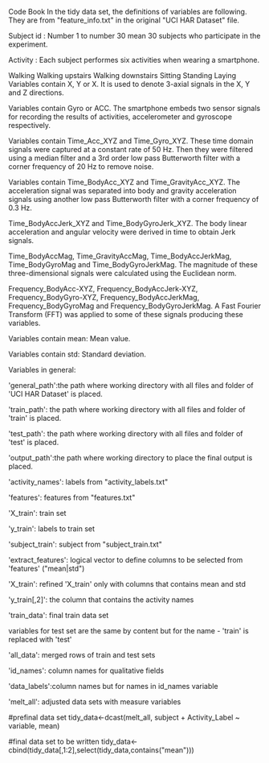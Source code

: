 Code Book
In the tidy data set, the definitions of variables are following. They are from "feature_info.txt" in the original "UCI HAR Dataset" file.

Subject id :
Number 1 to number 30 mean 30 subjects who participate in the experiment.

Activity :
Each subject performes six activities when wearing a smartphone.

Walking
Walking upstairs
Walking downstairs
Sitting
Standing
Laying
Variables contain X, Y or X.
It is used to denote 3-axial signals in the X, Y and Z directions.

Variables contain Gyro or ACC.
The smartphone embeds two sensor signals for recording the results of activities, accelerometer and gyroscope respectively.

Variables contain Time_Acc_XYZ and Time_Gyro_XYZ.
These time domain signals were captured at a constant rate of 50 Hz. Then they were filtered using a median filter and a 3rd order low pass Butterworth filter with a corner frequency of 20 Hz to remove noise.

Variables contain Time_BodyAcc_XYZ and Time_GravityAcc_XYZ.
The acceleration signal was separated into body and gravity acceleration signals using another low pass Butterworth filter with a corner frequency of 0.3 Hz.

Time_BodyAccJerk_XYZ and Time_BodyGyroJerk_XYZ.
The body linear acceleration and angular velocity were derived in time to obtain Jerk signals.

Time_BodyAccMag, Time_GravityAccMag, Time_BodyAccJerkMag, Time_BodyGyroMag and Time_BodyGyroJerkMag.
The magnitude of these three-dimensional signals were calculated using the Euclidean norm.

Frequency_BodyAcc-XYZ, Frequency_BodyAccJerk-XYZ, Frequency_BodyGyro-XYZ, Frequency_BodyAccJerkMag, Frequency_BodyGyroMag and Frequency_BodyGyroJerkMag.
A Fast Fourier Transform (FFT) was applied to some of these signals producing these variables.

Variables contain mean: Mean value.

Variables contain std: Standard deviation.

Variables in general: 

'general_path':the path where working directory with all files and folder of 'UCI HAR Dataset' is placed.

'train_path': the path where working directory with all files and folder of 'train' is placed.

'test_path': the path where working directory with all files and folder of 'test' is placed.

'output_path':the path where working directory to place the final output is placed.

'activity_names': labels from "activity_labels.txt"

'features': features from "features.txt"

'X_train': train set

'y_train': labels to train set

'subject_train': subject from "subject_train.txt"

'extract_features': logical vector to define columns to be selected from 'features' ("mean|std")

'X_train': refined 'X_train' only with columns that contains mean and std

'y_train[,2]': the column that contains the activity names

'train_data': final train data set

variables for test set are the same by content but for the name - 'train' is replaced with 'test'

'all_data': merged rows of train and test sets

'id_names': column names for qualitative fields

'data_labels':column names but for names in id_names variable

'melt_all': adjusted data sets with measure variables

#prefinal data set tidy_data<-dcast(melt_all, subject + Activity_Label ~ variable, mean)

#final data set to be written tidy_data<-cbind(tidy_data[,1:2],select(tidy_data,contains("mean")))
